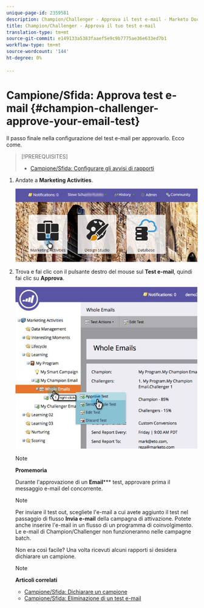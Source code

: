 ```yaml
---
unique-page-id: 2359581
description: Champion/Challenger - Approva il test e-mail - Marketo Docs - Documentazione del prodotto
title: Champion/Challenger - Approva il tuo test e-mail
translation-type: tm+mt
source-git-commit: e149133a5383faaef5e9c9b7775ae36e633ed7b1
workflow-type: tm+mt
source-wordcount: '144'
ht-degree: 0%

---
```



# Campione/Sfida: Approva test e-mail {#champion-challenger-approve-your-email-test}

Il passo finale nella configurazione del test e-mail per approvarlo. Ecco come.

>[!PREREQUISITES]
>
>* [Campione/Sfida: Configurare gli avvisi di rapporti](champion-challenger-configure-report-alerts.md)

>



1. Andate a **Marketing Activities**.

   ![](assets/login-marketing-activities-1.png)

1. Trova e fai clic con il pulsante destro del mouse sul **Test e-mail**, quindi fai clic su **Approva**.

   ![](assets/champion3.jpg)

   >[!NOTE]
   >
   >**Promemoria**
   >
   >
   >Durante l&#39;approvazione di un **Email***** test, approvare prima il messaggio e-mail del concorrente.

   >[!NOTE]
   >
   >Per inviare il test out, scegliete l&#39;e-mail a cui avete aggiunto il test nel passaggio di flusso **Invia e-mail** della campagna di attivazione. Potete anche inserire l&#39;e-mail in un flusso di un programma di coinvolgimento. Le e-mail di Champion/Challenger non funzioneranno nelle campagne batch.

   Non era così facile? Una volta ricevuti alcuni rapporti si desidera dichiarare un campione.

   >[!NOTE]
   >
   >**Articoli correlati**
   >
   >    
   >    
   >    * [Campione/Sfida: Dichiarare un campione](champion-challenger-declare-a-champion.md)
   >    * [Campione/Sfida: Eliminazione di un test e-mail](champion-challenger-discard-an-email-test.md)


